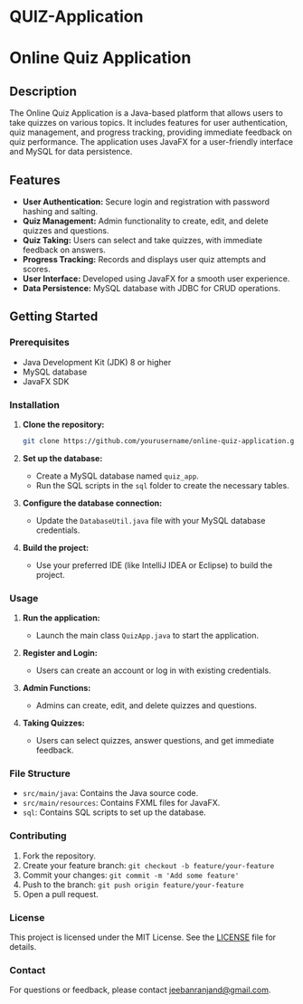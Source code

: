 # QUIZ-Application
# Online Quiz Application

## Description
The Online Quiz Application is a Java-based platform that allows users to take quizzes on various topics. It includes features for user authentication, quiz management, and progress tracking, providing immediate feedback on quiz performance. The application uses JavaFX for a user-friendly interface and MySQL for data persistence.

## Features
- **User Authentication:** Secure login and registration with password hashing and salting.
- **Quiz Management:** Admin functionality to create, edit, and delete quizzes and questions.
- **Quiz Taking:** Users can select and take quizzes, with immediate feedback on answers.
- **Progress Tracking:** Records and displays user quiz attempts and scores.
- **User Interface:** Developed using JavaFX for a smooth user experience.
- **Data Persistence:** MySQL database with JDBC for CRUD operations.

## Getting Started

### Prerequisites
- Java Development Kit (JDK) 8 or higher
- MySQL database
- JavaFX SDK

### Installation
1. **Clone the repository:**
    ```bash
    git clone https://github.com/yourusername/online-quiz-application.git
    ```
2. **Set up the database:**
    - Create a MySQL database named `quiz_app`.
    - Run the SQL scripts in the `sql` folder to create the necessary tables.
3. **Configure the database connection:**
    - Update the `DatabaseUtil.java` file with your MySQL database credentials.

4. **Build the project:**
    - Use your preferred IDE (like IntelliJ IDEA or Eclipse) to build the project.

### Usage
1. **Run the application:**
    - Launch the main class `QuizApp.java` to start the application.

2. **Register and Login:**
    - Users can create an account or log in with existing credentials.

3. **Admin Functions:**
    - Admins can create, edit, and delete quizzes and questions.

4. **Taking Quizzes:**
    - Users can select quizzes, answer questions, and get immediate feedback.

### File Structure
- `src/main/java`: Contains the Java source code.
- `src/main/resources`: Contains FXML files for JavaFX.
- `sql`: Contains SQL scripts to set up the database.

### Contributing
1. Fork the repository.
2. Create your feature branch: `git checkout -b feature/your-feature`
3. Commit your changes: `git commit -m 'Add some feature'`
4. Push to the branch: `git push origin feature/your-feature`
5. Open a pull request.

### License
This project is licensed under the MIT License. See the [LICENSE](LICENSE) file for details.

### Contact
For questions or feedback, please contact jeebanranjand@gmail.com.

